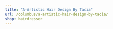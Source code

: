 ```yaml
---
title: "A-Artistic Hair Design By Tacia"
url: /columbus/a-artistic-hair-design-by-tacia/
shop: hairdresser
---
```

